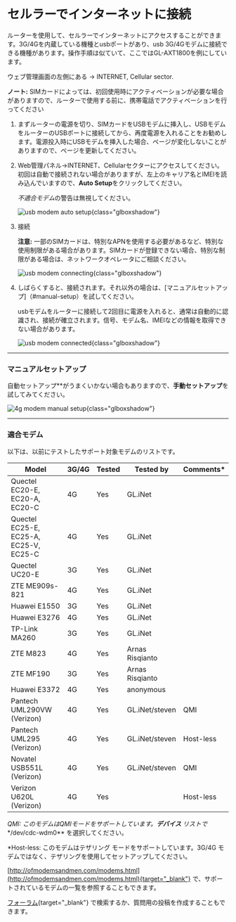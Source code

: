 # セルラーでインターネットに接続

ルーターを使用して、セルラーでインターネットにアクセスすることができます。3G/4Gを内蔵している機種とusbポートがあり、usb 3G/4Gモデムに接続できる機種があります。操作手順は似ていて、ここではGL-AXT1800を例にしています。

ウェブ管理画面の左側にある -> INTERNET, Cellular sector.

**ノート:** SIMカードによっては、初回使用時にアクティベーションが必要な場合がありますので、ルーターで使用する前に、携帯電話でアクティベーションを行ってください

1.   まずルーターの電源を切り、SIMカードをUSBモデムに挿入し、USBモデムをルーターのUSBポートに接続してから、再度電源を入れることをお勧めします。電源投入時にUSBモデムを挿入した場合、ページが変化しないことがありますので、ページを更新してください。

2. Web管理パネル→INTERNET、Cellularセクターにアクセスしてください。初回は自動で接続されない場合がありますが、左上のキャリア名とIMEIを読み込んでいますので、**Auto Setup**をクリックしてください。

     *不適合モデム*の警告は無視してください。

    ![usb modem auto setup](https://static.gl-inet.com/docs/router/en/4/tutorials/internet_cellular/usb_modem_auto_setup.png){class="glboxshadow"}

3. 接続

    **注意:** 一部のSIMカードは、特別なAPNを使用する必要があるなど、特別な使用制限がある場合があります。SIMカードが登録できない場合、特別な制限がある場合は、ネットワークオペレータにご相談ください。

    ![usb modem connecting](https://static.gl-inet.com/docs/router/en/4/tutorials/internet_cellular/usb_modem_connecting.png){class="glboxshadow"}

4.  しばらくすると、接続されます。それ以外の場合は、[マニュアルセットアップ]（#manual-setup）を試してください。

    usbモデムをルーターに接続して2回目に電源を入れると、通常は自動的に認識され、接続が確立されます。信号、モデム名、IMEIなどの情報を取得できない場合があります。

    ![usb modem connected](https://static.gl-inet.com/docs/router/en/4/tutorials/internet_cellular/usb_modem_connected.png){class="glboxshadow"}

---

### マニュアルセットアップ

自動セットアップ**がうまくいかない場合もありますので、**手動セットアップ**を試してみてください。

![4g modem manual setup](https://static.gl-inet.com/docs/router/en/4/tutorials/internet_cellular/cellular_settings.png){class="glboxshadow"}

---

### 適合モデム

以下は、以前にテストしたサポート対象モデムのリストです。

| Model                                  | 3G/4G | Tested | Tested by       | Comments* |
| -------------------------------------- | ----- | ------ | --------------- | --------- |
| Quectel EC20-E, EC20-A, EC20-C         | 4G    | Yes    | GL.iNet         |           |
| Quectel EC25-E, EC25-A, EC25-V, EC25-C | 4G    | Yes    | GL.iNet         |           |
| Quectel UC20-E                         | 3G    | Yes    | GL.iNet         |           |
| ZTE ME909s-821                         | 4G    | Yes    | GL.iNet         |           |
| Huawei E1550                           | 3G    | Yes    | GL.iNet         |           |
| Huawei E3276                           | 4G    | Yes    | GL.iNet         |           |
| TP-Link MA260                          | 3G    | Yes    | GL.iNet         |           |
| ZTE M823                               | 4G    | Yes    | Arnas Risqianto |           |
| ZTE MF190                              | 3G    | Yes    | Arnas Risqianto |           |
| Huawei E3372                           | 4G    | Yes    | anonymous       |           |
| Pantech UML290VW (Verizon)             | 4G    | Yes    | GL.iNet/steven  | QMI       |
| Pantech UML295 (Verizon)               | 4G    | Yes    | GL.iNet/steven  | Host-less |
| Novatel USB551L (Verizon)              | 4G    | Yes    | GL.iNet/steven  | QMI       |
| Verizon U620L (Verizon)                | 4G    | Yes    |                 | Host-less |

*QMI: このモデムはQMIモードをサポートしています。**デバイス** リストで**/dev/cdc-wdm0** を選択してください。

*Host-less: このモデムはテザリング モードをサポートしています。3G/4G モデムではなく、テザリングを使用してセットアップしてください。

 [http://ofmodemsandmen.com/modems.html](http://ofmodemsandmen.com/modems.html){target="_blank"} で、サポートされているモデムの一覧を参照することもできます。

[フォーラム](https://forum.gl-inet.com){target="_blank"} で検索するか、質問用の投稿を作成することもできます。